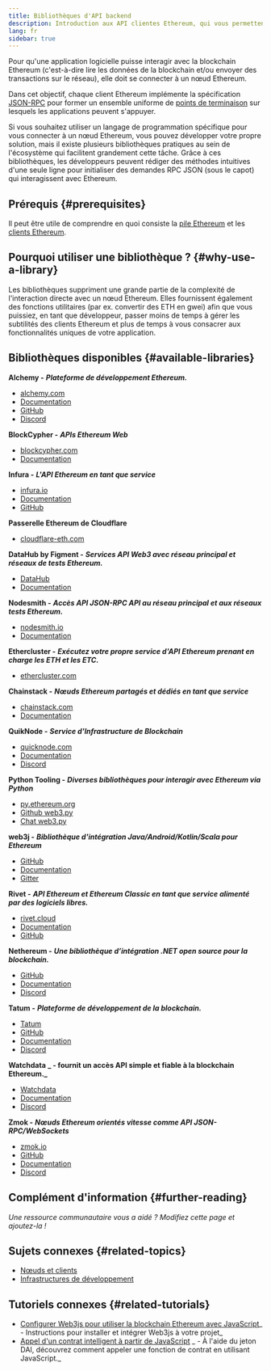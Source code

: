 ```yaml
---
title: Bibliothèques d'API backend
description: Introduction aux API clientes Ethereum, qui vous permettent d'interagir avec la blockchain depuis votre application.
lang: fr
sidebar: true
---
```


Pour qu'une application logicielle puisse interagir avec la blockchain Ethereum (c'est-à-dire lire les données de la blockchain et/ou envoyer des transactions sur le réseau), elle doit se connecter à un nœud Ethereum.

Dans cet objectif, chaque client Ethereum implémente la spécification [JSON-RPC](/developers/docs/apis/json-rpc/) pour former un ensemble uniforme de [points de terminaison](/developers/docs/apis/json-rpc/#json-rpc-methods) sur lesquels les applications peuvent s'appuyer.

Si vous souhaitez utiliser un langage de programmation spécifique pour vous connecter à un nœud Ethereum, vous pouvez développer votre propre solution, mais il existe plusieurs bibliothèques pratiques au sein de l'écosystème qui facilitent grandement cette tâche. Grâce à ces bibliothèques, les développeurs peuvent rédiger des méthodes intuitives d'une seule ligne pour initialiser des demandes RPC JSON (sous le capot) qui interagissent avec Ethereum.

## Prérequis {#prerequisites}

Il peut être utile de comprendre en quoi consiste la [pile Ethereum](/developers/docs/ethereum-stack/) et les [clients Ethereum](/developers/docs/nodes-and-clients/).

## Pourquoi utiliser une bibliothèque ? {#why-use-a-library}

Les bibliothèques suppriment une grande partie de la complexité de l'interaction directe avec un nœud Ethereum. Elles fournissent également des fonctions utilitaires (par ex. convertir des ETH en gwei) afin que vous puissiez, en tant que développeur, passer moins de temps à gérer les subtilités des clients Ethereum et plus de temps à vous consacrer aux fonctionnalités uniques de votre application.

## Bibliothèques disponibles {#available-libraries}

**Alchemy -** **_Plateforme de développement Ethereum._**

- [alchemy.com](https://www.alchemy.com/)
- [Documentation](https://docs.alchemyapi.io/)
- [GitHub](https://github.com/alchemyplatform)
- [Discord](https://discord.com/invite/A39JVCM)

**BlockCypher -** **_APIs Ethereum Web_**

- [blockcypher.com](https://www.blockcypher.com/)
- [Documentation](https://www.blockcypher.com/dev/ethereum/)

**Infura -** **_L'API Ethereum en tant que service_**

- [infura.io](https://infura.io)
- [Documentation](https://infura.io/docs)
- [GitHub](https://github.com/INFURA)

**Passerelle Ethereum de Cloudflare**

- [cloudflare-eth.com](https://cloudflare-eth.com)

**DataHub by Figment -** **_Services API Web3 avec réseau principal et réseaux de tests Ethereum._**

- [DataHub](https://www.figment.io/datahub)
- [Documentation](https://docs.figment.io/introduction/what-is-datahub)

**Nodesmith -** **_Accès API JSON-RPC API au réseau principal et aux réseaux tests Ethereum._**

- [nodesmith.io](https://nodesmith.io/network/ethereum/)
- [Documentation](https://nodesmith.io/docs/#/ethereum/apiRef)

**Ethercluster -** **_Exécutez votre propre service d'API Ethereum prenant en charge les ETH et les ETC._**

- [ethercluster.com](https://www.ethercluster.com/)

**Chainstack -** **_Nœuds Ethereum partagés et dédiés en tant que service_**

- [chainstack.com](https://chainstack.com)
- [Documentation](https://docs.chainstack.com)

**QuikNode -** **_Service d'Infrastructure de Blockchain_**

- [quicknode.com](https://quicknode.com)
- [Documentation](https://www.quicknode.com/docs)
- [Discord](https://discord.gg/NaR7TtpvJq)

**Python Tooling -** **_Diverses bibliothèques pour interagir avec Ethereum via Python_**

- [py.ethereum.org](http://python.ethereum.org/)
- [Github web3.py](https://github.com/ethereum/web3.py)
- [Chat web3.py](https://gitter.im/ethereum/web3.py)

**web3j -** **_Bibliothèque d'intégration Java/Android/Kotlin/Scala pour Ethereum_**

- [GitHub](https://github.com/web3j/web3j)
- [Documentation](https://docs.web3j.io/)
- [Gitter](https://gitter.im/web3j/web3j)

**Rivet -** **_API Ethereum et Ethereum Classic en tant que service alimenté par des logiciels libres._**

- [rivet.cloud](https://rivet.cloud)
- [Documentation](https://rivet.cloud/docs/)
- [GitHub](https://github.com/openrelayxyz/ethercattle-deployment)

**Nethereum -** **_Une bibliothèque d’intégration .NET open source pour la blockchain._**

- [GitHub](https://github.com/Nethereum/Nethereum)
- [Documentation](http://docs.nethereum.com/en/latest/)
- [Discord](https://discord.com/invite/jQPrR58FxX)

**Tatum -** **_Plateforme de développement de la blockchain._**

- [Tatum](https://tatum.io/)
- [GitHub](https://github.com/tatumio/)
- [Documentation](https://docs.tatum.io/)
- [Discord](https://discord.gg/EDmW3kjTC9)

**Watchdata** **_ - fournit un accès API simple et fiable à la blockchain Ethereum._**

- [Watchdata](https://watchdata.io/)
- [Documentation](https://docs.watchdata.io/)
- [Discord](https://discord.com/invite/TZRJbZ6bdn)

**Zmok -** **_Nœuds Ethereum orientés vitesse comme API JSON-RPC/WebSockets_**

- [zmok.io](https://zmok.io/)
- [GitHub](https://github.com/zmok-io)
- [Documentation](https://docs.zmok.io/)
- [Discord](https://discord.gg/fAHeh3ka6s)

## Complément d'information {#further-reading}

_Une ressource communautaire vous a aidé ? Modifiez cette page et ajoutez-la !_

## Sujets connexes {#related-topics}

- [Nœuds et clients](/developers/docs/nodes-and-clients/)
- [Infrastructures de développement](/developers/docs/frameworks/)

## Tutoriels connexes {#related-tutorials}

- [Configurer Web3js pour utiliser la blockchain Ethereum avec JavaScript](/developers/tutorials/set-up-web3js-to-use-ethereum-in-javascript/)_ - Instructions pour installer et intégrer Web3js à votre projet_
- [Appel d'un contrat intelligent à partir de JavaScript](/developers/tutorials/calling-a-smart-contract-from-javascript/) _ - À l'aide du jeton DAI, découvrez comment appeler une fonction de contrat en utilisant JavaScript._
